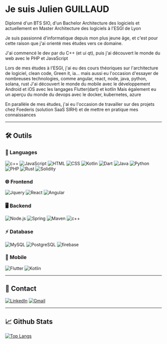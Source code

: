 
# Je suis Julien GUILLAUD

Diplomé d'un BTS SIO, d'un Bachelor Architecture des logiciels et actuellement en Master Architecture des logiciels à l'ESGI de Lyon

Je suis passionné d'informatique depuis mon plus jeune âge, et c'est pour cette raison que j'ai orienté mes études vers ce domaine.

J'ai commencé le dev par du C++ (et ui qt), puis j'ai découvert le monde du web avec le PHP et JavaScript

Lors de mes études à l'ESGI, j'ai eu des cours théoriques sur l'architecture de logiciel, clean code, Green it, ia...  mais aussi eu l'occasion d'essayer de nombreuses technologies, comme angular, react, node, java, python, solana, rust
J'ai découvert le monde du mobile avec le développement Android et iOS avec les langages Flutter(dart) et kotlin
Mais également eu un aperçu du monde du devops avec le docker, kubernetes, azure

En parallèle de mes études, j'ai eu l'occasion de travailler sur des projets chez Foederis (solution SaaS SIRH) et de mettre en pratique mes connaissances
***

## 🛠️ Outils

### 📝 Languages

  ![c++](https://img.shields.io/badge/C++-00599C?style=for-the-badge&logo=c%2B%2B&logoColor=white)
  ![JavaScript](https://img.shields.io/badge/JavaScript-323330?style=for-the-badge&logo=javascript&logoColor=F7DF1E)
  ![HTML](https://img.shields.io/badge/HTML5-E34F26?style=for-the-badge&logo=html5&logoColor=white)
  ![CSS](https://img.shields.io/badge/CSS3-1572B6?style=for-the-badge&logo=css3&logoColor=white)
  ![Kotlin](https://img.shields.io/badge/Kotlin-0095D5?&style=for-the-badge&logo=kotlin&logoColor=white)
  ![Dart](https://img.shields.io/badge/Dart-0175C2?style=for-the-badge&logo=dart&logoColor=white)
  ![Java](https://img.shields.io/badge/Java-ED8B00?style=for-the-badge&logo=java&logoColor=white)
  ![Python](https://img.shields.io/badge/Python-FFD43B?style=for-the-badge&logo=python&logoColor=blue)
  ![PHP](https://img.shields.io/badge/PHP-777BB4?style=for-the-badge&logo=php&logoColor=white)
  ![Rust](https://img.shields.io/badge/Rust-000000?style=for-the-badge&logo=rust&logoColor=white)
  ![Solidity](https://img.shields.io/badge/Solidity-363636?style=for-the-badge&logo=solidity&logoColor=white)

### 🌐 Frontend

![Jquery](https://img.shields.io/badge/jQuery-0769AD?style=for-the-badge&logo=jquery&logoColor=white)
![React](https://img.shields.io/badge/React-20232A?style=for-the-badge&logo=react&logoColor=61DAFB)
![Angular](https://img.shields.io/badge/Angular-DD0031?style=for-the-badge&logo=angular&logoColor=white)

### 🖥️ Backend

![Node.js](https://img.shields.io/badge/node.js%20-%2343853D.svg?&style=for-the-badge&logo=node.js&logoColor=white)
![Spring](https://img.shields.io/badge/Spring-6DB33F?style=for-the-badge&logo=spring&logoColor=white)
![Maven](https://img.shields.io/badge/Maven-C71A36?style=for-the-badge&logo=apache-maven&logoColor=white)
![c++](https://img.shields.io/badge/C++-00599C?style=for-the-badge&logo=c%2B%2B&logoColor=white)

### ⚡ Database

![MySQL](https://img.shields.io/badge/MySQL-005C84?style=for-the-badge&logo=mysql&logoColor=white)
![PostgreSQL](https://img.shields.io/badge/PostgreSQL-316192?style=for-the-badge&logo=postgresql&logoColor=white)
![firebase](https://img.shields.io/badge/firebase%20-%23039BE5.svg?&style=for-the-badge&logo=firebase)

### 📱 Mobile

![Flutter](https://img.shields.io/badge/Flutter-02569B?style=for-the-badge&logo=flutter&logoColor=white)
![Kotlin](https://img.shields.io/badge/Kotlin-0095D5?&style=for-the-badge&logo=kotlin&logoColor=white)

***

## 📨 Contact

[![LinkedIn](https://img.shields.io/badge/linkedin-%230077B5.svg?&style=for-the-badge&logo=linkedin&logoColor=white)](https://www.linkedin.com/in/julien-guillaud/)
[![Gmail](https://img.shields.io/badge/gmail-%23D14836.svg?&style=for-the-badge&logo=gmail&logoColor=white)](mailto:julien.guillaud00@gmail.com)

***

## 📈 Github Stats

[![Top Langs](https://github-readme-stats.vercel.app/api/top-langs/?username=JulienGuillaud&theme=dracula&card_width=950)](https://github.com/anuraghazra/github-readme-stats)